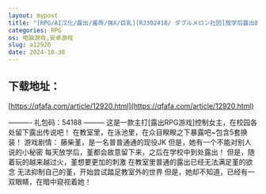 ```yaml
---
layout: mypost
title: "[RPG/AI汉化/露出/羞辱/强X/巨乳][RJ302418/ ダブルメロン社团]放学后露出的JK女高中生2/放課後露出女子校生2[Ver1.0][PC+安卓/800M]"
categories: RPG
os: 电脑游戏,安卓游戏
slug: a12920
date: 2024-10-30
---
```


## 下载地址：

[https://qfafa.com/article/12920.html](https://qfafa.com/article/12920.html)

———-
礼包码：54188
———
这是一款主打\[露出RPG游戏\]控制女主，在校园各处留下露出传说吧！
在教室里，在泳池里，在众目睽睽之下暴露吧~包含5套换装！
游戏剧情：
藤柴堇，是一名普普通通的现役JK
但是，她有一个不能对别人说的小秘密
每天放学后，堇都会故意留下来，之后在学校中到处露出！
但是，随着玩的越来越过火，堇想要更加的刺激
在教室里普通的露出已经无法满足堇的欲念
无法抑制自己的堇，开始尝试踏足教室外的世界
但是，她却不知道，已经有一双眼睛，在暗中窥视着她！